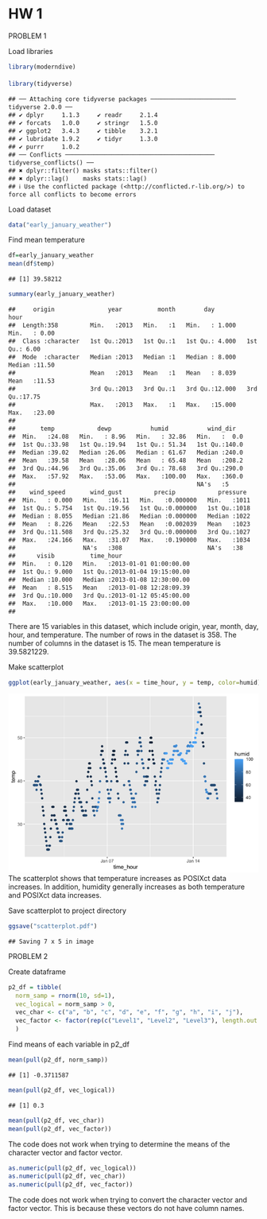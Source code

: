 HW 1
================

PROBLEM 1

Load libraries

``` r
library(moderndive)

library(tidyverse)
```

    ## ── Attaching core tidyverse packages ──────────────────────── tidyverse 2.0.0 ──
    ## ✔ dplyr     1.1.3     ✔ readr     2.1.4
    ## ✔ forcats   1.0.0     ✔ stringr   1.5.0
    ## ✔ ggplot2   3.4.3     ✔ tibble    3.2.1
    ## ✔ lubridate 1.9.2     ✔ tidyr     1.3.0
    ## ✔ purrr     1.0.2     
    ## ── Conflicts ────────────────────────────────────────── tidyverse_conflicts() ──
    ## ✖ dplyr::filter() masks stats::filter()
    ## ✖ dplyr::lag()    masks stats::lag()
    ## ℹ Use the conflicted package (<http://conflicted.r-lib.org/>) to force all conflicts to become errors

Load dataset

``` r
data("early_january_weather")
```

Find mean temperature

``` r
df=early_january_weather 
mean(df$temp)
```

    ## [1] 39.58212

``` r
summary(early_january_weather)
```

    ##     origin               year          month        day              hour      
    ##  Length:358         Min.   :2013   Min.   :1   Min.   : 1.000   Min.   : 0.00  
    ##  Class :character   1st Qu.:2013   1st Qu.:1   1st Qu.: 4.000   1st Qu.: 6.00  
    ##  Mode  :character   Median :2013   Median :1   Median : 8.000   Median :11.50  
    ##                     Mean   :2013   Mean   :1   Mean   : 8.039   Mean   :11.53  
    ##                     3rd Qu.:2013   3rd Qu.:1   3rd Qu.:12.000   3rd Qu.:17.75  
    ##                     Max.   :2013   Max.   :1   Max.   :15.000   Max.   :23.00  
    ##                                                                                
    ##       temp            dewp           humid           wind_dir    
    ##  Min.   :24.08   Min.   : 8.96   Min.   : 32.86   Min.   :  0.0  
    ##  1st Qu.:33.98   1st Qu.:19.94   1st Qu.: 51.34   1st Qu.:140.0  
    ##  Median :39.02   Median :26.06   Median : 61.67   Median :240.0  
    ##  Mean   :39.58   Mean   :28.06   Mean   : 65.48   Mean   :208.2  
    ##  3rd Qu.:44.96   3rd Qu.:35.06   3rd Qu.: 78.68   3rd Qu.:290.0  
    ##  Max.   :57.92   Max.   :53.06   Max.   :100.00   Max.   :360.0  
    ##                                                   NA's   :5      
    ##    wind_speed       wind_gust         precip            pressure   
    ##  Min.   : 0.000   Min.   :16.11   Min.   :0.000000   Min.   :1011  
    ##  1st Qu.: 5.754   1st Qu.:19.56   1st Qu.:0.000000   1st Qu.:1018  
    ##  Median : 8.055   Median :21.86   Median :0.000000   Median :1022  
    ##  Mean   : 8.226   Mean   :22.53   Mean   :0.002039   Mean   :1023  
    ##  3rd Qu.:11.508   3rd Qu.:25.32   3rd Qu.:0.000000   3rd Qu.:1027  
    ##  Max.   :24.166   Max.   :31.07   Max.   :0.190000   Max.   :1034  
    ##                   NA's   :308                        NA's   :38    
    ##      visib          time_hour                     
    ##  Min.   : 0.120   Min.   :2013-01-01 01:00:00.00  
    ##  1st Qu.: 9.000   1st Qu.:2013-01-04 19:15:00.00  
    ##  Median :10.000   Median :2013-01-08 12:30:00.00  
    ##  Mean   : 8.515   Mean   :2013-01-08 12:28:09.39  
    ##  3rd Qu.:10.000   3rd Qu.:2013-01-12 05:45:00.00  
    ##  Max.   :10.000   Max.   :2013-01-15 23:00:00.00  
    ## 

There are 15 variables in this dataset, which include origin, year,
month, day, hour, and temperature. The number of rows in the dataset is
358. The number of columns in the dataset is 15. The mean temperature is
39.5821229.

Make scatterplot

``` r
ggplot(early_january_weather, aes(x = time_hour, y = temp, color=humid)) + geom_point()
```

![](p8105_hw1_sh4354_files/figure-gfm/unnamed-chunk-4-1.png)<!-- --> The
scatterplot shows that temperature increases as POSIXct data increases.
In addition, humidity generally increases as both temperature and
POSIXct data increases.

Save scatterplot to project directory

``` r
ggsave("scatterplot.pdf")
```

    ## Saving 7 x 5 in image

PROBLEM 2

Create dataframe

``` r
p2_df = tibble(
  norm_samp = rnorm(10, sd=1),
  vec_logical = norm_samp > 0,
  vec_char <- c("a", "b", "c", "d", "e", "f", "g", "h", "i", "j"),
  vec_factor <- factor(rep(c("Level1", "Level2", "Level3"), length.out = 10))
  )
```

Find means of each variable in p2_df

``` r
mean(pull(p2_df, norm_samp))
```

    ## [1] -0.3711587

``` r
mean(pull(p2_df, vec_logical))
```

    ## [1] 0.3

``` r
mean(pull(p2_df, vec_char))
mean(pull(p2_df, vec_factor))
```

The code does not work when trying to determine the means of the
character vector and factor vector.

``` r
as.numeric(pull(p2_df, vec_logical))
as.numeric(pull(p2_df, vec_char))
as.numeric(pull(p2_df, vec_factor))
```

The code does not work when trying to convert the character vector and
factor vector. This is because these vectors do not have column names.
